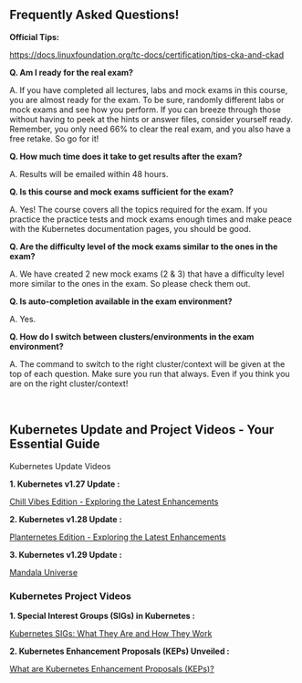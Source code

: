 ## Frequently Asked Questions!

**Official Tips:**

https://docs.linuxfoundation.org/tc-docs/certification/tips-cka-and-ckad


**Q. Am I ready for the real exam?**

A. If you have completed all lectures, labs and mock exams in this course, you are almost ready for the exam. To be sure, randomly different labs or mock exams and see how you perform. If you can breeze through those without having to peek at the hints or answer files, consider yourself ready. Remember, you only need 66% to clear the real exam, and you also have a free retake. So go for it!


**Q. How much time does it take to get results after the exam?**

A. Results will be emailed within 48 hours.


**Q. Is this course and mock exams sufficient for the exam?**

A. Yes! The course covers all the topics required for the exam. If you practice the practice tests and mock exams enough times and make peace with the Kubernetes documentation pages, you should be good.

**Q. Are the difficulty level of the mock exams similar to the ones in the exam?**

A. We have created 2 new mock exams (2 & 3) that have a difficulty level more similar to the ones in the exam. So please check them out.


**Q. Is auto-completion available in the exam environment?**

A. Yes.

**Q. How do I switch between clusters/environments in the exam environment?**

A. The command to switch to the right cluster/context will be given at the top of each question. Make sure you run that always. Even if you think you are on the right cluster/context!

<br>

## Kubernetes Update and Project Videos - Your Essential Guide

Kubernetes Update Videos

**1. Kubernetes v1.27 Update :**

[Chill Vibes Edition - Exploring the Latest Enhancements](https://www.youtube.com/watch?v=rUFgZuIp1mY)

**2. Kubernetes v1.28 Update :**

[Planternetes Edition - Exploring the Latest Enhancements](https://www.youtube.com/watch?v=mRlBtYc-HSk)

**3. Kubernetes v1.29 Update :**

[Mandala Universe](https://www.youtube.com/watch?v=yCkQgKVwSVU)


### Kubernetes Project Videos

**1. Special Interest Groups (SIGs) in Kubernetes :**

[Kubernetes SIGs: What They Are and How They Work](https://www.youtube.com/watch?v=EoKuPoFXY-k&t=2s)

**2. Kubernetes Enhancement Proposals (KEPs) Unveiled :**

[What are Kubernetes Enhancement Proposals (KEPs)?](https://www.youtube.com/watch?v=B810TDzTQsQ)